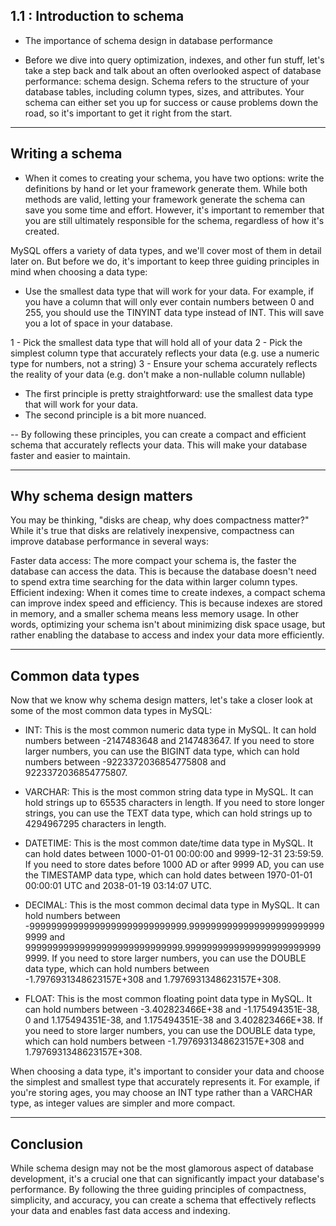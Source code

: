 ## 1.1 : Introduction to schema

- The importance of schema design in database performance

* Before we dive into query optimization, indexes, and other fun stuff, let's take a step back and talk about an often overlooked aspect of database performance: schema design. Schema refers to the structure of your database tables, including column types, sizes, and attributes. Your schema can either set you up for success or cause problems down the road, so it's important to get it right from the start.


----
## Writing a schema

- When it comes to creating your schema, you have two options: write the definitions by hand or let your framework generate them. While both methods are valid, letting your framework generate the schema can save you some time and effort. However, it's important to remember that you are still ultimately responsible for the schema, regardless of how it's created.

MySQL offers a variety of data types, and we'll cover most of them in detail later on. But before we do, it's important to keep three guiding principles in mind when choosing a data type:

- Use the smallest data type that will work for your data. For example, if you have a column that will only ever contain numbers between 0 and 255, you should use the TINYINT data type instead of INT. This will save you a lot of space in your database.

1 - Pick the smallest data type that will hold all of your data
2 - Pick the simplest column type that accurately reflects your data (e.g. use a numeric type for numbers, not a string)
3 - Ensure your schema accurately reflects the reality of your data (e.g. don't make a non-nullable column nullable)

- The first principle is pretty straightforward: use the smallest data type that will work for your data.
- The second principle is a bit more nuanced.

-- By following these principles, you can create a compact and efficient schema that accurately reflects your data. This will make your database faster and easier to maintain.

----
## Why schema design matters

You may be thinking, "disks are cheap, why does compactness matter?" While it's true that disks are relatively inexpensive, compactness can improve database performance in several ways:

Faster data access: The more compact your schema is, the faster the database can access the data. This is because the database doesn't need to spend extra time searching for the data within larger column types.
Efficient indexing: When it comes time to create indexes, a compact schema can improve index speed and efficiency. This is because indexes are stored in memory, and a smaller schema means less memory usage.
In other words, optimizing your schema isn't about minimizing disk space usage, but rather enabling the database to access and index your data more efficiently.

----
## Common data types

Now that we know why schema design matters, let's take a closer look at some of the most common data types in MySQL:

- INT: This is the most common numeric data type in MySQL. It can hold numbers between -2147483648 and 2147483647. If you need to store larger numbers, you can use the BIGINT data type, which can hold numbers between -9223372036854775808 and 9223372036854775807.

- VARCHAR: This is the most common string data type in MySQL. It can hold strings up to 65535 characters in length. If you need to store longer strings, you can use the TEXT data type, which can hold strings up to 4294967295 characters in length.

- DATETIME: This is the most common date/time data type in MySQL. It can hold dates between 1000-01-01 00:00:00 and 9999-12-31 23:59:59. If you need to store dates before 1000 AD or after 9999 AD, you can use the TIMESTAMP data type, which can hold dates between 1970-01-01 00:00:01 UTC and 2038-01-19 03:14:07 UTC.

- DECIMAL: This is the most common decimal data type in MySQL. It can hold numbers between -99999999999999999999999999999.99999999999999999999999999999 and 99999999999999999999999999999.99999999999999999999999999999. If you need to store larger numbers, you can use the DOUBLE data type, which can hold numbers between -1.7976931348623157E+308 and 1.7976931348623157E+308.

- FLOAT: This is the most common floating point data type in MySQL. It can hold numbers between -3.402823466E+38 and -1.175494351E-38, 0 and 1.175494351E-38, and 1.175494351E-38 and 3.402823466E+38. If you need to store larger numbers, you can use the DOUBLE data type, which can hold numbers between -1.7976931348623157E+308 and 1.7976931348623157E+308.

When choosing a data type, it's important to consider your data and choose the simplest and smallest type that accurately represents it. For example, if you're storing ages, you may choose an INT type rather than a VARCHAR type, as integer values are simpler and more compact.


----
## Conclusion

While schema design may not be the most glamorous aspect of database development, it's a crucial one that can significantly impact your database's performance. By following the three guiding principles of compactness, simplicity, and accuracy, you can create a schema that effectively reflects your data and enables fast data access and indexing.

